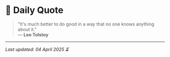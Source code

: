 # 📜 Daily Quote

> "It's much better to do good in a way that no one knows anything about it."  
> — **Leo Tolstoy**

---

_Last updated: 04 April 2025 ⏳_
